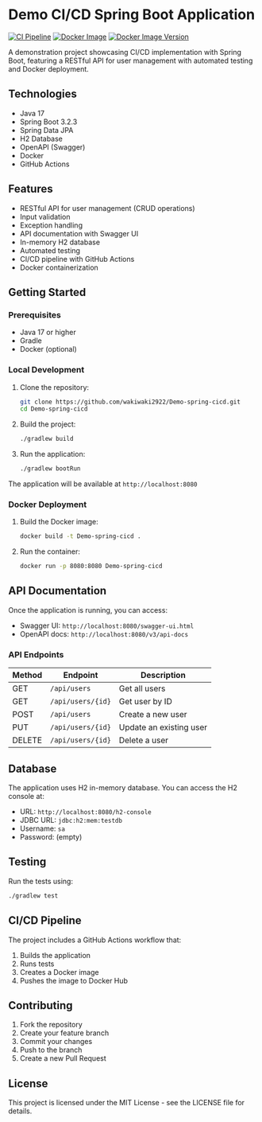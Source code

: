 # Demo CI/CD Spring Boot Application

[![CI Pipeline](https://github.com/wakiwaki2922/Demo-spring-cicd/actions/workflows/ci-cd.yml/badge.svg)](https://github.com/wakiwaki2922/Demo-spring-cicd/actions/workflows/ci-cd.yml)
[![Docker Image](https://img.shields.io/docker/pulls/wakiwaki2922/demodeploycicd)](https://hub.docker.com/r/wakiwaki2922/demodeploycicd)
[![Docker Image Version](https://img.shields.io/docker/v/wakiwaki2922/demodeploycicd/latest)](https://hub.docker.com/r/wakiwaki2922/demodeploycicd/tags)

A demonstration project showcasing CI/CD implementation with Spring Boot, featuring a RESTful API for user management with automated testing and Docker deployment.

## Technologies

- Java 17
- Spring Boot 3.2.3
- Spring Data JPA
- H2 Database
- OpenAPI (Swagger)
- Docker
- GitHub Actions

## Features

- RESTful API for user management (CRUD operations)
- Input validation
- Exception handling
- API documentation with Swagger UI
- In-memory H2 database
- Automated testing
- CI/CD pipeline with GitHub Actions
- Docker containerization

## Getting Started

### Prerequisites

- Java 17 or higher
- Gradle
- Docker (optional)

### Local Development

1. Clone the repository:
   ```bash
   git clone https://github.com/wakiwaki2922/Demo-spring-cicd.git
   cd Demo-spring-cicd
   ```

2. Build the project:
   ```bash
   ./gradlew build
   ```

3. Run the application:
   ```bash
   ./gradlew bootRun
   ```

The application will be available at `http://localhost:8080`

### Docker Deployment

1. Build the Docker image:
   ```bash
   docker build -t Demo-spring-cicd .
   ```

2. Run the container:
   ```bash
   docker run -p 8080:8080 Demo-spring-cicd
   ```

## API Documentation

Once the application is running, you can access:
- Swagger UI: `http://localhost:8080/swagger-ui.html`
- OpenAPI docs: `http://localhost:8080/v3/api-docs`

### API Endpoints

| Method | Endpoint | Description |
|--------|----------|-------------|
| GET | `/api/users` | Get all users |
| GET | `/api/users/{id}` | Get user by ID |
| POST | `/api/users` | Create a new user |
| PUT | `/api/users/{id}` | Update an existing user |
| DELETE | `/api/users/{id}` | Delete a user |

## Database

The application uses H2 in-memory database. You can access the H2 console at:
- URL: `http://localhost:8080/h2-console`
- JDBC URL: `jdbc:h2:mem:testdb`
- Username: `sa`
- Password: (empty)

## Testing

Run the tests using:
```bash
./gradlew test
```

## CI/CD Pipeline

The project includes a GitHub Actions workflow that:
1. Builds the application
2. Runs tests
3. Creates a Docker image
4. Pushes the image to Docker Hub

## Contributing

1. Fork the repository
2. Create your feature branch
3. Commit your changes
4. Push to the branch
5. Create a new Pull Request

## License

This project is licensed under the MIT License - see the LICENSE file for details.